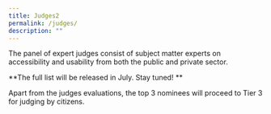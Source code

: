 ```yaml
---
title: Judges2
permalink: /judges/
description: ""
---
```

The panel of expert judges consist of subject matter experts on accessibility and usability from both the public and private sector.  
  
**The full list will be released in July. Stay tuned!  **
  
Apart from the judges evaluations, the top 3 nominees will proceed to Tier 3 for judging by citizens.